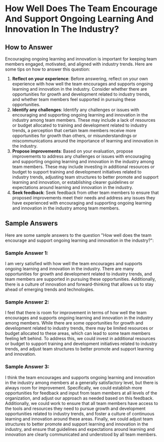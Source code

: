 How Well Does The Team Encourage And Support Ongoing Learning And Innovation In The Industry?
====================================================================================================================

How to Answer
-------------

Encouraging ongoing learning and innovation is important for keeping team members engaged, motivated, and aligned with industry trends. Here are some tips on how to answer this question:

1. **Reflect on your experience**: Before answering, reflect on your own experience with how well the team encourages and supports ongoing learning and innovation in the industry. Consider whether there are opportunities for growth and development related to industry trends, and whether team members feel supported in pursuing these opportunities.
2. **Identify any challenges**: Identify any challenges or issues with encouraging and supporting ongoing learning and innovation in the industry among team members. These may include a lack of resources or budget allocated to training and development related to industry trends, a perception that certain team members receive more opportunities for growth than others, or misunderstandings or miscommunications around the importance of learning and innovation in the industry.
3. **Propose improvements**: Based on your evaluation, propose improvements to address any challenges or issues with encouraging and supporting ongoing learning and innovation in the industry among team members. These may include investing in additional resources or budget to support training and development initiatives related to industry trends, adjusting team structures to better promote and support learning and innovation, or establishing clearer guidelines or expectations around learning and innovation in the industry.
4. **Seek feedback**: Seek feedback from other team members to ensure that proposed improvements meet their needs and address any issues they have experienced with encouraging and supporting ongoing learning and innovation in the industry among team members.

Sample Answers
--------------

Here are some sample answers to the question "How well does the team encourage and support ongoing learning and innovation in the industry?":

### Sample Answer 1:

I am very satisfied with how well the team encourages and supports ongoing learning and innovation in the industry. There are many opportunities for growth and development related to industry trends, and team members are supported in pursuing these opportunities. Additionally, there is a culture of innovation and forward-thinking that allows us to stay ahead of emerging trends and technologies.

### Sample Answer 2:

I feel that there is room for improvement in terms of how well the team encourages and supports ongoing learning and innovation in the industry among members. While there are some opportunities for growth and development related to industry trends, there may be limited resources or budget allocated to these areas, which can lead to some team members feeling left behind. To address this, we could invest in additional resources or budget to support training and development initiatives related to industry trends, and adjust team structures to better promote and support learning and innovation.

### Sample Answer 3:

I think the team encourages and supports ongoing learning and innovation in the industry among members at a generally satisfactory level, but there is always room for improvement. Specifically, we could establish more opportunities for feedback and input from team members at all levels of the organization, and adjust our approach as needed based on this feedback. Additionally, we could work to ensure that all team members have access to the tools and resources they need to pursue growth and development opportunities related to industry trends, and foster a culture of continuous learning and innovation around these areas. Finally, we could adjust team structures to better promote and support learning and innovation in the industry, and ensure that guidelines and expectations around learning and innovation are clearly communicated and understood by all team members.
